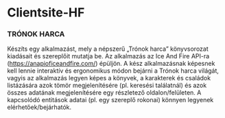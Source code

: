 # Clientsite-HF

### TRÓNOK HARCA
Készíts egy alkalmazást, mely a népszerű „Trónok harca” könyvsorozat kiadásait és szereplőit mutatja
be. Az alkalmazás az Ice And Fire API-ra (https://anapioficeandfire.com/) épüljön. A kész alkalmazásnak
képesnek kell lennie interaktív és ergonomikus módon bejárni a Trónok harca világát, vagyis az
alkalmazás legyen képes a könyvek, a karakterek és családok listázására azok tömör megjelenítésére (pl.
keresési találatnál) és azok összes adatának megjelenítésére egy részletező oldalon/felületen. A
kapcsolódó entitások adatai (pl. egy szereplő rokonai) könnyen legyenek elérhetőek/bejárhatók. 
